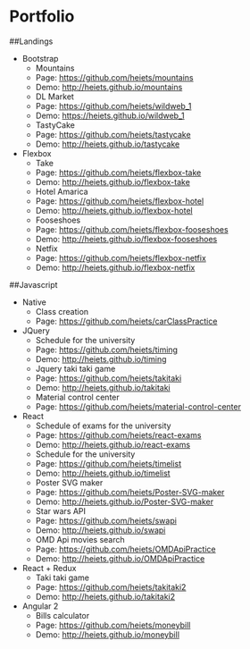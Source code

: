# Portfolio

##Landings
  * Bootstrap
    - Mountains 
     - Page: https://github.com/heiets/mountains
     - Demo: http://heiets.github.io/mountains
    - DL Market
     - Page: https://github.com/heiets/wildweb_1
     - Demo: https://heiets.github.io/wildweb_1
    - TastyCake
     - Page: https://github.com/heiets/tastycake
     - Demo: http://heiets.github.io/tastycake
  * Flexbox
    - Take
     - Page: https://github.com/heiets/flexbox-take
     - Demo: http://heiets.github.io/flexbox-take
    - Hotel Amarica
     - Page: https://github.com/heiets/flexbox-hotel
     - Demo: http://heiets.github.io/flexbox-hotel
    - Fooseshoes
     - Page: https://github.com/heiets/flexbox-fooseshoes
     - Demo: http://heiets.github.io/flexbox-fooseshoes
    - Netfix
     - Page: https://github.com/heiets/flexbox-netfix
     - Demo: http://heiets.github.io/flexbox-netfix
    
##Javascript
  * Native
    - Class creation
     - Page: https://github.com/heiets/carClassPractice
  * JQuery
    - Schedule for the university
     - Page: https://github.com/heiets/timing
     - Demo: http://heiets.github.io/timing
    - Jquery taki taki game
     - Page: https://github.com/heiets/takitaki
     - Demo: http://heiets.github.io/takitaki
    - Material control center
     - Page: https://github.com/heiets/material-control-center
  * React
    - Schedule of exams for the university
     - Page: https://github.com/heiets/react-exams
     - Demo: http://heiets.github.io/react-exams
    - Schedule for the university
     - Page: https://github.com/heiets/timelist
     - Demo: http://heiets.github.io/timelist
    - Poster SVG maker
     - Page: https://github.com/heiets/Poster-SVG-maker
     - Demo: http://heiets.github.io/Poster-SVG-maker
    - Star wars API
     - Page: https://github.com/heiets/swapi
     - Demo: http://heiets.github.io/swapi
    - OMD Api movies search
     - Page: https://github.com/heiets/OMDApiPractice
     - Demo: http://heiets.github.io/OMDApiPractice
  * React + Redux
    - Taki taki game
     - Page: https://github.com/heiets/takitaki2
     - Demo: http://heiets.github.io/takitaki2
  * Angular 2
    - Bills calculator
     - Page: https://github.com/heiets/moneybill
     - Demo: http://heiets.github.io/moneybill
